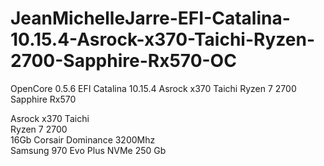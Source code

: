 # JeanMichelleJarre-EFI-Catalina-10.15.4-Asrock-x370-Taichi-Ryzen-2700-Sapphire-Rx570-OC
OpenCore 0.5.6 EFI Catalina 10.15.4 Asrock x370 Taichi Ryzen 7 2700 Sapphire Rx570<p>

Asrock x370 Taichi<br>
Ryzen 7 2700<br> 
16Gb Corsair Dominance 3200Mhz<br> 
Samsung 970 Evo Plus NVMe 250 Gb<br>
